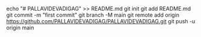 echo "# PALLAVIDEVADIGAG" >> README.md
git init
git add README.md
git commit -m "first commit"
git branch -M main
git remote add origin https://github.com/PALLAVIDEVADIGAG/PALLAVIDEVADIGAG.git
git push -u origin main
